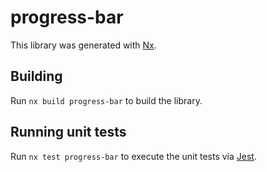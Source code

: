 # progress-bar

This library was generated with [Nx](https://nx.dev).

## Building

Run `nx build progress-bar` to build the library.

## Running unit tests

Run `nx test progress-bar` to execute the unit tests via [Jest](https://jestjs.io).
